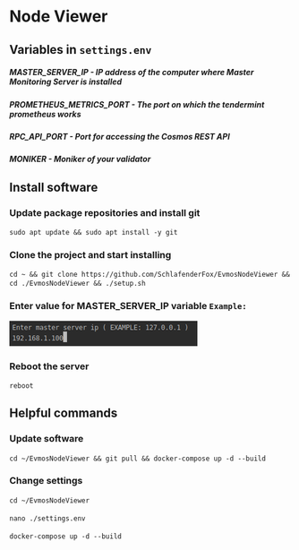 # Node Viewer

## Variables in ```settings.env```
##### MASTER_SERVER_IP - IP address of the computer where Master Monitoring Server is installed
##### PROMETHEUS_METRICS_PORT - The port on which the tendermint prometheus works
##### RPC_API_PORT - Port for accessing the Cosmos REST API
##### MONIKER - Moniker of your validator

## Install software

### Update package repositories and install git

```
sudo apt update && sudo apt install -y git
```

### Clone the project and start installing
```
cd ~ && git clone https://github.com/SchlafenderFox/EvmosNodeViewer && cd ./EvmosNodeViewer && ./setup.sh
```

### Enter value for MASTER_SERVER_IP variable ```Example:```
![Alt text](images/enter_master_server_ip.png?raw=true "Master server IP")

### Reboot the server
```
reboot
```

## Helpful commands

### Update software

```
cd ~/EvmosNodeViewer && git pull && docker-compose up -d --build
```

### Change settings

```
cd ~/EvmosNodeViewer

nano ./settings.env

docker-compose up -d --build
```